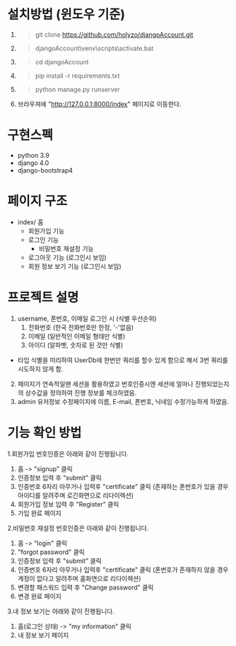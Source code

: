 # 설치방법 (윈도우 기준)
1. > git clone https://github.com/holyzo/djangoAccount.git
2. > djangoAccount\venv\scripts\activate.bat
3. > cd djangoAccount
4. > pip install -r requirements.txt
5. > python manage.py runserver
6. 브라우져에 "http://127.0.0.1:8000/index" 페이지로 이동한다.

# 구현스펙
- python 3.9
- django 4.0
- django-bootstrap4

# 페이지 구조
- index/ 홈
  - 회원가입 기능
  - 로그인 기능
    - 비밀번호 재설정 기능
  - 로그아웃 기능 (로그인시 보임)
  - 회원 정보 보기 기능 (로그인시 보임)

# 프로젝트 설명
1. username, 폰번호, 이메일 로그인 시 (식별 우선순위)
   1) 전화번호 (한국 전화번호만 한정, '-'없음)
   2) 이메일 (일반적인 이메일 형태만 식별)
   3) 아이디 (알파벳, 숫자로 된 것만 식별)
* 타입 식별을 미리하여 UserDb에 한번만 쿼리를 할수 있게 함으로 해서 3번 쿼리를 시도하지 않게 함.
2. 페이지가 연속적일땐 세션을 활용하였고 번호인증시엔 세션에 얼마나 진행되었는지의 상수값을 정의하여 진행 정보를 체크하였음. 
3. admin 유저정보 수정페이지에 이름, E-mail, 폰번호, 닉네임 수정가능하게 하였음.
# 기능 확인 방법
1.회원가입 번호인증은 아래와 같이 진행됩니다.
1) 홈 -> "signup" 클릭 
2) 인증정보 입력 후 "submit" 클릭 
3) 인증번호 6자리 아무거나 입력후 "certificate" 클릭 (존재하는 폰번호가 있을 경우 아이디를 알려주며 로긴화면으로 리다이렉션)
4) 회원가입 정보 입력 후 "Register" 클릭 
5) 가입 완료 페이지

2.비밀번호 재설정 번호인증은 아래와 같이 진행됩니다.
1) 홈 -> "login" 클릭
2) "forgot password" 클릭
3) 인증정보 입력 후 "submit" 클릭
4) 인증번호 6자리 아무거나 입력후 "certificate" 클릭 (폰번호가 존재하지 않을 경우 계정이 없다고 알려주며 홈화면으로 리다이렉션)
5) 변경할 패스워드 입력 후 "Change password" 클릭
6) 변경 완료 페이지

3.내 정보 보기는 아래와 같이 진행됩니다.
1) 홈(로그인 상태) -> "my information" 클릭
2) 내 정보 보기 페이지
